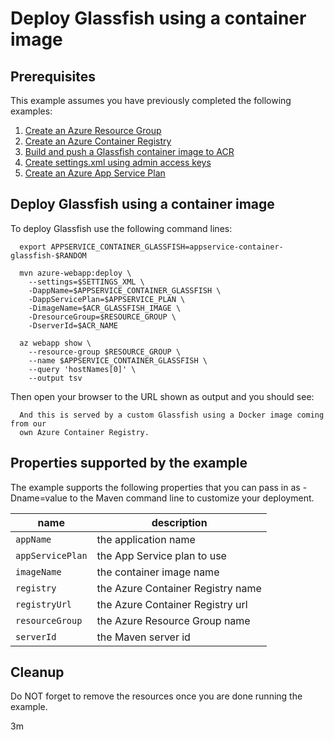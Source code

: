 
# Deploy Glassfish using a container image

## Prerequisites

<!-- workflow.run()

  if [[ -z $REGION ]]; then
    export REGION=westus
  fi

  -->
<!-- workflow.cron(0 13 * * 4) -->
<!-- workflow.include(../../acr/glassfish/README.md) -->
<!-- workflow.include(../../acr/create-settings-xml/README.md) -->
<!-- workflow.include(../create-plan/README.md) -->

This example assumes you have previously completed the following examples:

1. [Create an Azure Resource Group](../../group/create/README.md)
1. [Create an Azure Container Registry](../../acr/create/README.md)
1. [Build and push a Glassfish container image to ACR](../../acr/glassfish/README.md)
1. [Create settings.xml using admin access keys](../../acr/create-settings-xml/README.md)
1. [Create an Azure App Service Plan](../create-plan/README.md)

## Deploy Glassfish using a container image

<!-- workflow.run() 

  cd appservice/container-glassfish

  -->

To deploy Glassfish use the following command lines:

```shell
  export APPSERVICE_CONTAINER_GLASSFISH=appservice-container-glassfish-$RANDOM

  mvn azure-webapp:deploy \
    --settings=$SETTINGS_XML \
    -DappName=$APPSERVICE_CONTAINER_GLASSFISH \
    -DappServicePlan=$APPSERVICE_PLAN \
    -DimageName=$ACR_GLASSFISH_IMAGE \
    -DresourceGroup=$RESOURCE_GROUP \
    -DserverId=$ACR_NAME

  az webapp show \
    --resource-group $RESOURCE_GROUP \
    --name $APPSERVICE_CONTAINER_GLASSFISH \
    --query 'hostNames[0]' \
    --output tsv
```

<!-- workflow.run()

  sleep 180
  cd ../..

  -->

Then open your browser to the URL shown as output and you should see:

```text
  And this is served by a custom Glassfish using a Docker image coming from our 
  own Azure Container Registry.
```

<!-- workflow.directOnly()

  export RESULT=$(az webapp show --resource-group $RESOURCE_GROUP --name $APPSERVICE_CONTAINER_GLASSFISH --output tsv --query state)
  if [[ "$RESULT" != Running ]]; then
    echo 'Web application is NOT running'
    az group delete --name $RESOURCE_GROUP --yes || true
    exit 1
  fi
  export URL=https://$(az webapp show --resource-group $RESOURCE_GROUP --name $APPSERVICE_CONTAINER_GLASSFISH --output tsv --query defaultHostName)
  export RESULT=$(curl $URL)
  sleep 180
  export RESULT=$(curl $URL)
  az group delete --name $RESOURCE_GROUP --yes || true
  if [[ "$RESULT" != *"custom Glassfish"* ]]; then
    echo "Response did not contain 'custom Glassfish'"
    exit 1
  fi

  -->

## Properties supported by the example

The example supports the following properties that you can pass in as -Dname=value
to the Maven command line to customize your deployment.

| name                   | description                       |
|------------------------|-----------------------------------|
| `appName`              | the application name              |
| `appServicePlan`       | the App Service plan to use       |
| `imageName`            | the container image name          |
| `registry`             | the Azure Container Registry name |
| `registryUrl`          | the Azure Container Registry url  |
| `resourceGroup`        | the Azure Resource Group name     |
| `serverId`             | the Maven server id               |

## Cleanup

Do NOT forget to remove the resources once you are done running the example.

3m
